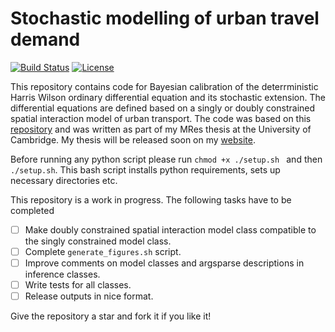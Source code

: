 # Stochastic modelling of urban travel demand

[![Build Status](http://img.shields.io/travis/badges/badgerbadgerbadger.svg?style=flat-square)](https://travis-ci.org/badges/badgerbadgerbadger)
[![License](http://img.shields.io/:license-mit-blue.svg?style=flat-square)](http://badges.mit-license.org)

This repository contains code for Bayesian calibration of the deterrministic Harris Wilson ordinary differential equation and its stochastic extension. The differential equations are defined based on a singly or doubly constrained spatial interaction model of urban transport. The code was based on this [repository](https://github.com/lellam/cities_and_regions) and was written as part of my MRes thesis at the University of Cambridge. My thesis will be released soon on my [website](https://yannisza.github.io/).

Before running any python script please run ```chmod +x ./setup.sh ``` and then ``` ./setup.sh ```. This bash script installs python requirements, sets up necessary directories etc.

This repository is a work in progress. The following tasks have to be completed
- [ ] Make doubly constrained spatial interaction model class compatible to the singly constrained model class.
- [ ] Complete `generate_figures.sh` script.
- [ ] Improve comments on model classes and argsparse descriptions in inference classes.
- [ ] Write tests for all classes.
- [ ] Release outputs in nice format.

Give the repository a star and fork it if you like it!
